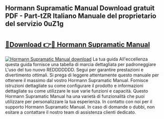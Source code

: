 ## Hormann Supramatic Manual Download gratuit PDF - Part-tZR Italiano Manuale del proprietario del servizio 0uZ1g

# <h2><a href="http://df9k61l.blite.top/?on=Hormann+Supramatic+Manual">🔗Download 👉🔴 Hormann Supramatic Manual</a></h2>

[![Hormann Supramatic Manual download](https://i.imgur.com/lujVjoI.png)](http://df9k61l.blite.top/?on=Hormann+Supramatic+Manual)
La tua guida All'eccellenza questa guida fornisce una tabella di marcia dettagliata per padroneggiare L'uso del tuo nuovo REDDDDDDD. Segui per garantire prestazioni e divertimento ottimali. Si prega di leggere attentamente questo manuale per ottenere il massimo dal vostro Hormann Supramatic Manual. Fornisce istruzioni dettagliate su come configurare il prodotto e informazioni dettagliate su come utilizzare le sue varie funzioni e capacità. Questo Hormann Supramatic Manual ha una varietà di funzionalità che puoi utilizzare per personalizzare la tua esperienza. In contatto con noi per il supporto Hormann Supramatic Manual. In caso di domande o dubbi, non esitare a contattare il nostro team di assistenza clienti dedicato.

